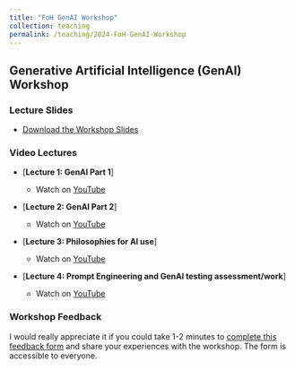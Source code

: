 ```yaml
---
title: "FoH GenAI Workshop"
collection: teaching
permalink: /teaching/2024-FoH-GenAI-Workshop
---
```


## Generative Artificial Intelligence (GenAI) Workshop 

### Lecture Slides
- [Download the Workshop Slides](GenAI/Ambikairajah_FoH_GenAI_Workshop_2024.pdf)

### Video Lectures
- [**Lecture 1: GenAI Part 1**]
  - Watch on [YouTube](https://youtu.be/bh_BvZD8mrE)

- [**Lecture 2: GenAI Part 2**]
  - Watch on [YouTube](https://youtu.be/Hdz1stBY5ag)
  
- [**Lecture 3: Philosophies for AI use**]
  - Watch on [YouTube](https://youtu.be/wD-6viUk2Ys)

- [**Lecture 4: Prompt Engineering and GenAI testing assessment/work**]
  - Watch on [YouTube](https://youtu.be/mJklI-DgPSE)

### Workshop Feedback

I would really appreciate it if you could take 1-2 minutes to [complete this feedback form](https://forms.office.com/r/kmEq54qWtG) and share your experiences with the workshop. The form is accessible to everyone. 